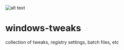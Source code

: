 ![alt text](https://pbs.twimg.com/media/FAjm16yXsAEElX6.jpg)

# windows-tweaks
collection of tweaks, registry settings, batch files, etc
